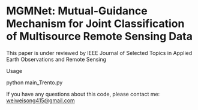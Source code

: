 # MGMNet: Mutual-Guidance Mechanism for Joint Classification of Multisource Remote Sensing Data
This paper is under reviewed by IEEE Journal of Selected Topics in Applied Earth Observations and Remote Sensing

Usage

python main_Trento.py

If you have any questions about this code, please contact me: weiweisong415@gmail.com
